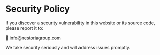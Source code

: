 # Security Policy

If you discover a security vulnerability in this website or its source code, please report it to:

📧 info@nestoriagroup.com

We take security seriously and will address issues promptly.
